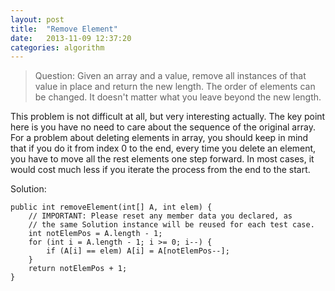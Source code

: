 ```yaml
---
layout: post
title:  "Remove Element"
date:   2013-11-09 12:37:20
categories: algorithm
---
```


> Question: 
> Given an array and a value, remove all instances of that value in place and return the new length.
> The order of elements can be changed. It doesn't matter what you leave beyond the new length.

This problem is not difficult at all, but very interesting actually. The key point here is you have no need to care about the sequence of the original array. For a problem about deleting elements in array, you should keep in mind that if you do it from index 0 to the end, every time you delete an element, you have to move all the rest elements one step forward. In most cases, it would cost much less if you iterate the process from the end to the start.

Solution:

	public int removeElement(int[] A, int elem) {
        // IMPORTANT: Please reset any member data you declared, as
        // the same Solution instance will be reused for each test case.
        int notElemPos = A.length - 1;
        for (int i = A.length - 1; i >= 0; i--) {
            if (A[i] == elem) A[i] = A[notElemPos--];
        }
        return notElemPos + 1;
    }
